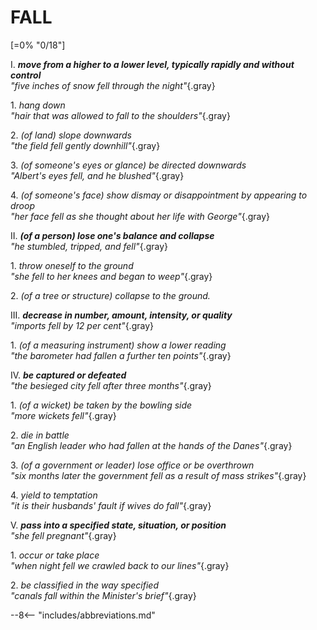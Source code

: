 # FALL

[=0% "0/18"]

I. ***move from a higher to a lower level, typically rapidly and without control***<br>
*"five inches of snow fell through the night"*{.gray}

1\. *hang down*<br>
*"hair that was allowed to fall to the shoulders"*{.gray}

2\. *(of land) slope downwards*<br>
*"the field fell gently downhill"*{.gray}

3\. *(of someone's eyes or glance) be directed downwards*<br>
*"Albert's eyes fell, and he blushed"*{.gray}

4\. *(of someone's face) show dismay or disappointment by appearing to droop*<br>
*"her face fell as she thought about her life with George"*{.gray}

II. ***(of a person) lose one's balance and collapse***<br>
*"he stumbled, tripped, and fell"*{.gray}

1\. *throw oneself to the ground*<br>
*"she fell to her knees and began to weep"*{.gray}

2\. *(of a tree or structure) collapse to the ground.*

III. ***decrease in number, amount, intensity, or quality***<br>
*"imports fell by 12 per cent"*{.gray}

1\. *(of a measuring instrument) show a lower reading*<br>
*"the barometer had fallen a further ten points"*{.gray}

IV. ***be captured or defeated***<br>
*"the besieged city fell after three months"*{.gray}

1\. *(of a wicket) be taken by the bowling side*<br>
*"more wickets fell"*{.gray}

2\. *die in battle*<br>
*"an English leader who had fallen at the hands of the Danes"*{.gray}

3\. *(of a government or leader) lose office or be overthrown*<br>
*"six months later the government fell as a result of mass strikes"*{.gray}

4\. *yield to temptation*<br>
*"it is their husbands' fault if wives do fall"*{.gray}

V. ***pass into a specified state, situation, or position***<br>
*"she fell pregnant"*{.gray}

1\. *occur or take place*<br>
*"when night fell we crawled back to our lines"*{.gray}

2\. *be classified in the way specified*<br>
*"canals fall within the Minister's brief"*{.gray}

--8<-- "includes/abbreviations.md"